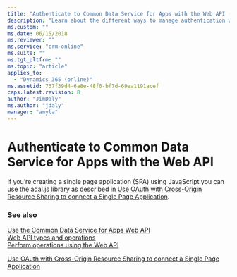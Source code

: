 ```yaml
---
title: "Authenticate to Common Data Service for Apps with the Web API (PowerApps Common Data Service for Apps)| MicrosoftDocs"
description: "Learn about the different ways to manage authentication when using the Web API"
ms.custom: ""
ms.date: 06/15/2018
ms.reviewer: ""
ms.service: "crm-online"
ms.suite: ""
ms.tgt_pltfrm: ""
ms.topic: "article"
applies_to: 
  - "Dynamics 365 (online)"
ms.assetid: 767f39d4-6a8e-48f0-bf7d-69ea1191acef
caps.latest.revision: 8
author: "JimDaly"
ms.author: "jdaly"
manager: "amyla"
---
```

# Authenticate to Common Data Service for Apps with the Web API
<!-- 
TODO:
You must use OAuth as described in [Use OAuth to connect to Common Data Service for Apps web Services](../connect-customer-engagement-web-services-using-oauth.md).<br />
-->
  
If you’re creating a single page application (SPA) using JavaScript you can use the adal.js library as described in [Use OAuth with Cross-Origin Resource Sharing  to connect a Single Page Application](../oauth-cross-origin-resource-sharing-connect-single-page-application.md).  
  
### See also
 
[Use the Common Data Service for Apps Web API](../use-cds-web-api.md)<br />
[Web API types and operations](web-api-types-operations.md)<br />
[Perform operations using the Web API](perform-operations-web-api.md)<br />
<!-- 
TODO:
[Use OAuth to connect to Common Data Service for Apps web Services](../connect-customer-engagement-web-services-using-oauth.md)<br /> -->
[Use OAuth with Cross-Origin Resource Sharing to connect a Single Page Application](../oauth-cross-origin-resource-sharing-connect-single-page-application.md)
